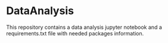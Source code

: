 # DataAnalysis

This repository contains a data analysis jupyter notebook and a requirements.txt file with needed packages information.
